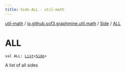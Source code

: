 ```yaml
---
title: Side.ALL - util-math
---
```


[util-math](../../index.html) / [io.github.sof3.graphmine.util.math](../index.html) / [Side](index.html) / [ALL](./-a-l-l.html)

# ALL

`val ALL: `[`List`](https://kotlinlang.org/api/latest/jvm/stdlib/kotlin.collections/-list/index.html)`<`[`Side`](index.html)`>`

A list of all sides

